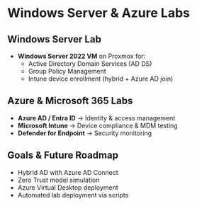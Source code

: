 # Windows Server & Azure Labs  

## Windows Server Lab
- **Windows Server 2022 VM** on Proxmox for:
  - Active Directory Domain Services (AD DS)  
  - Group Policy Management  
  - Intune device enrollment (hybrid + Azure AD join)  

## Azure & Microsoft 365 Labs
- **Azure AD / Entra ID** → Identity & access management  
- **Microsoft Intune** → Device compliance & MDM testing  
- **Defender for Endpoint** → Security monitoring  

## Goals & Future Roadmap
- Hybrid AD with Azure AD Connect  
- Zero Trust model simulation  
- Azure Virtual Desktop deployment  
- Automated lab deployment via scripts  
